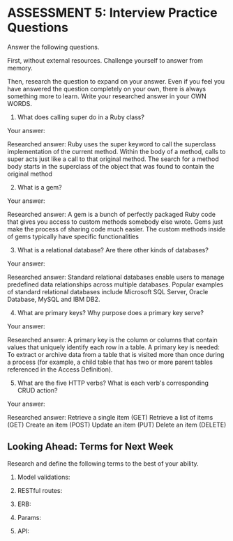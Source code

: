 # ASSESSMENT 5: Interview Practice Questions

Answer the following questions.

First, without external resources. Challenge yourself to answer from memory.

Then, research the question to expand on your answer. Even if you feel you have answered the question completely on your own, there is always something more to learn. Write your researched answer in your OWN WORDS.

1. What does calling super do in a Ruby class?  

Your answer:

Researched answer:
Ruby uses the super keyword to call the superclass implementation of the current method. Within the body of a method, calls to super acts just like a call to that original method. The search for a method body starts in the superclass of the object that was found to contain the original method

2. What is a gem?

Your answer:

Researched answer:
A gem is a bunch of perfectly packaged Ruby code that gives you access to custom methods somebody else wrote. Gems just make the process of sharing code much easier. The custom methods inside of gems typically have specific functionalities

3. What is a relational database? Are there other kinds of databases?

Your answer:

Researched answer:
Standard relational databases enable users to manage predefined data relationships across multiple databases. Popular examples of standard relational databases include Microsoft SQL Server, Oracle Database, MySQL and IBM DB2.

4. What are primary keys? Why purpose does a primary key serve?

Your answer:

Researched answer:
A primary key is the column or columns that contain values that uniquely identify each row in a table. A primary key is needed: To extract or archive data from a table that is visited more than once during a process (for example, a child table that has two or more parent tables referenced in the Access Definition).

5. What are the five HTTP verbs? What is each verb's corresponding CRUD action?

Your answer:

Researched answer:
Retrieve a single item (GET)
Retrieve a list of items (GET)
Create an item (POST)
Update an item (PUT)
Delete an item (DELETE)

## Looking Ahead: Terms for Next Week

Research and define the following terms to the best of your ability.

1. Model validations:

2. RESTful routes:

3. ERB:

4. Params:

5. API:
